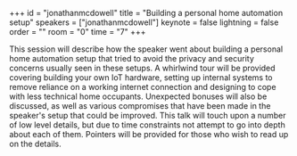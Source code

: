﻿+++
id = "jonathanmcdowell"
title = "Building a personal home automation setup"
speakers = ["jonathanmcdowell"]
keynote = false
lightning = false
order = ""
room = "0"
time = "7"
+++

This session will describe how the speaker went about building a personal home automation setup that tried to avoid the privacy and security concerns usually seen in these setups. A whirlwind tour will be provided covering building your own IoT hardware, setting up internal systems to remove reliance on a working internet connection and designing to cope with less technical home occupants. Unexpected bonuses will also be discussed, as well as various compromises that have been made in the speaker's setup that could be improved. This talk will touch upon a number of low level details, but due to time constraints not attempt to go into depth about each of them. Pointers will be provided for those who wish to read up on the details.
